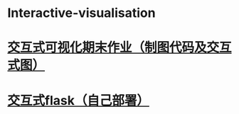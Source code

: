 # Interactive-visualisation
# [交互式可视化期末作业（制图代码及交互式图）](http://nfunm036.gitee.io/interactive_final/)
# [交互式flask（自己部署）](http://timer.pythonanywhere.com/)